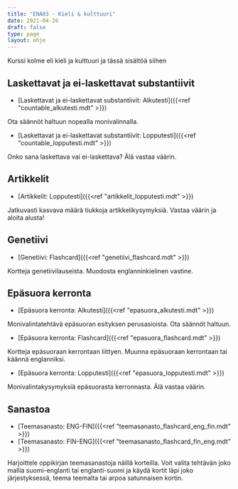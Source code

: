 ```yaml
---
title: "ENA03 - Kieli & kulttuuri"
date: 2021-04-26
draft: false
type: page
layout: ohje
---
```

Kurssi kolme eli kieli ja kulttuuri ja tässä sisältöä siihen

## Laskettavat ja ei-laskettavat substantiivit
* [Laskettavat ja ei-laskettavat substantiivit: Alkutesti]({{<ref "countable_alkutesti.mdt" >}})

Ota säännöt haltuun nopealla monivalinnalla.

* [Laskettavat ja ei-laskettavat substantiivit: Lopputesti]({{<ref "countable_lopputesti.mdt" >}})

Onko sana laskettava vai ei-laskettava? Älä vastaa väärin.

## Artikkelit
* [Artikkelit: Lopputesti]({{<ref "artikkelit_lopputesti.mdt" >}})

Jatkuvasti kasvava määrä tiukkoja artikkelikysymyksiä. Vastaa väärin ja aloita alusta!

## Genetiivi
* [Genetiivi: Flashcard]({{<ref "genetiivi_flashcard.mdt" >}})

Kortteja genetiivilauseista. Muodosta englanninkielinen vastine. 

## Epäsuora kerronta
* [Epäsuora kerronta: Alkutesti]({{<ref "epasuora_alkutesti.mdt" >}})

Monivalintatehtävä epäsuoran esityksen perusasioista. Ota säännöt haltuun.

* [Epäsuora kerronta: Flashcard]({{<ref "epasuora_flashcard.mdt" >}})

Kortteja epäsuoraan kerrontaan liittyen. Muunna epäsuoraan kerrontaan tai käännä englanniksi.

* [Epäsuora kerronta: Lopputesti]({{<ref "epasuora_lopputesti.mdt" >}})

Monivalintakysymyksiä epäsuorasta kerronnasta. Älä vastaa väärin.


## Sanastoa
* [Teemasanasto: ENG-FIN]({{<ref "teemasanasto_flashcard_eng_fin.mdt" >}})
* [Teemasanasto: FIN-ENG]({{<ref "teemasanasto_flashcard_fin_eng.mdt" >}})

Harjoittele oppikirjan teemasanastoja näillä korteilla. Voit valita tehtävän joko mallia suomi-englanti tai englanti-suomi ja käydä kortit läpi joko järjestyksessä, teema teemalta tai arpoa satunnaisen kortin.